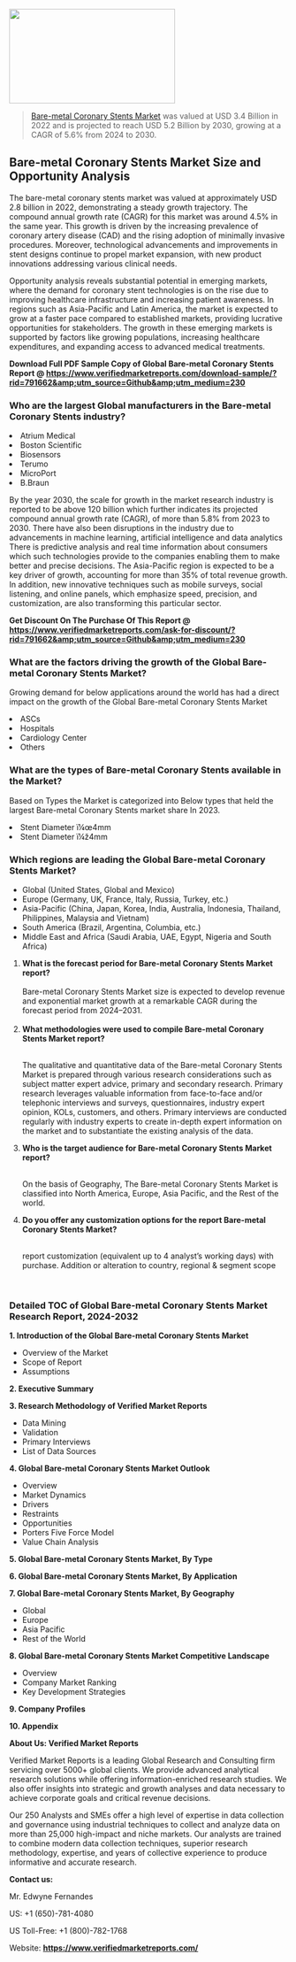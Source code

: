 <img src="https://ffe5etoiles.com/wp-content/uploads/2024/12/MST1-300x171.png" alt="" width="300" height="171" class="alignnone size-medium wp-image-20088" /><blockquote><p><p><a href="https://www.verifiedmarketreports.com/download-sample/?rid=791662&utm_source=Github&utm_medium=230" target="_blank">Bare-metal Coronary Stents Market</a> was valued at USD 3.4 Billion in 2022 and is projected to reach USD 5.2 Billion by 2030, growing at a CAGR of 5.6% from 2024 to 2030.</p></blockquote><p><h2>Bare-metal Coronary Stents Market Size and Opportunity Analysis</h2><p>The bare-metal coronary stents market was valued at approximately USD 2.8 billion in 2022, demonstrating a steady growth trajectory. The compound annual growth rate (CAGR) for this market was around 4.5% in the same year. This growth is driven by the increasing prevalence of coronary artery disease (CAD) and the rising adoption of minimally invasive procedures. Moreover, technological advancements and improvements in stent designs continue to propel market expansion, with new product innovations addressing various clinical needs.</p><p>Opportunity analysis reveals substantial potential in emerging markets, where the demand for coronary stent technologies is on the rise due to improving healthcare infrastructure and increasing patient awareness. In regions such as Asia-Pacific and Latin America, the market is expected to grow at a faster pace compared to established markets, providing lucrative opportunities for stakeholders. The growth in these emerging markets is supported by factors like growing populations, increasing healthcare expenditures, and expanding access to advanced medical treatments.</p></p><p class=""><strong>Download Full PDF Sample Copy of Global Bare-metal Coronary Stents Report @ <a href="https://www.verifiedmarketreports.com/download-sample/?rid=791662&amp;utm_source=Github&amp;utm_medium=230" target="_blank">https://www.verifiedmarketreports.com/download-sample/?rid=791662&amp;utm_source=Github&amp;utm_medium=230</a></strong></p><h3 id="" class="">Who are the largest Global manufacturers in the Bare-metal Coronary Stents industry?</h3><p><li>Atrium Medical</li><li> Boston Scientific</li><li> Biosensors</li><li> Terumo</li><li> MicroPort</li><li> B.Braun</li></p><div class=""><div class="" dir="" data-message-author-role="" data-message-id="" data-message-model-slug=""><div class=""><div class=""><div class=""><div class="" dir="" data-message-author-role="" data-message-id="" data-message-model-slug=""><div class=""><div class=""><p>By the year 2030, the scale for growth in the market research industry is reported to be above 120 billion which further indicates its projected compound annual growth rate (CAGR), of more than 5.8% from 2023 to 2030. There have also been disruptions in the industry due to advancements in machine learning, artificial intelligence and data analytics There is predictive analysis and real time information about consumers which such technologies provide to the companies enabling them to make better and precise decisions. The Asia-Pacific region is expected to be a key driver of growth, accounting for more than 35% of total revenue growth. In addition, new innovative techniques such as mobile surveys, social listening, and online panels, which emphasize speed, precision, and customization, are also transforming this particular sector.</p><p><strong>Get Discount On The Purchase Of This Report @&nbsp; <a href="https://www.verifiedmarketreports.com/ask-for-discount/?rid=791662&amp;utm_source=Github&amp;utm_medium=230" target="_blank">https://www.verifiedmarketreports.com/ask-for-discount/?rid=791662&amp;utm_source=Github&amp;utm_medium=230</a></strong></p></div></div></div></div></div></div></div></div><h3 id="" class="">What are the factors driving the growth of the Global Bare-metal Coronary Stents Market?</h3><p id="" class="">Growing demand for below applications around the world has had a direct impact on the growth of the Global Bare-metal Coronary Stents Market</p><p id="" class=""><li>ASCs</li><li> Hospitals</li><li> Cardiology Center</li><li> Others</li></p><h3 id="" class="">What are the types of Bare-metal Coronary Stents available in the Market?</h3><p id="" class="">Based on Types the Market is categorized into Below types that held the largest Bare-metal Coronary Stents market share In 2023.</p><p id="" class=""><li>Stent Diameter ï¼œ4mm</li><li> Stent Diameter ï¼ž4mm</li></p><h3 id="" class="">Which regions are leading the Global Bare-metal Coronary Stents Market?</h3><ul><li>Global (United States, Global and Mexico)</li><li>Europe (Germany, UK, France, Italy, Russia, Turkey, etc.)</li><li>Asia-Pacific (China, Japan, Korea, India, Australia, Indonesia, Thailand, Philippines, Malaysia and Vietnam)</li><li>South America (Brazil, Argentina, Columbia, etc.)</li><li>Middle East and Africa (Saudi Arabia, UAE, Egypt, Nigeria and South Africa)</li></ul><p><ol><li><strong>What is the forecast period for Bare-metal Coronary Stents Market report?<br /></strong><br /><span data-sheets-root="1" data-sheets-value="{&quot;1&quot;:2,&quot;2&quot;:&quot;XXXX size is expected to develop revenue and exponential market growth at a remarkable CAGR during the forecast period from 2024&ndash;2030.&quot;}" data-sheets-userformat="{&quot;2&quot;:12674,&quot;4&quot;:{&quot;1&quot;:2,&quot;2&quot;:16776960},&quot;10&quot;:2,&quot;11&quot;:0,&quot;15&quot;:&quot;Arial&quot;,&quot;16&quot;:12}">Bare-metal Coronary Stents Market size is expected to develop revenue and exponential market growth at a remarkable CAGR during the forecast period from 2024&ndash;2031.</span><br /><br /></li><li><strong>What methodologies were used to compile Bare-metal Coronary Stents Market report?<br /><br /></strong><p>The qualitative and quantitative data of the&nbsp;Bare-metal Coronary Stents Market is prepared through various research considerations such as subject matter expert advice, primary and secondary research. Primary research leverages valuable information from face-to-face and/or telephonic interviews and surveys, questionnaires, industry expert opinion, KOLs, customers, and others. Primary interviews are conducted regularly with industry experts to create in-depth expert information on the market and to substantiate the existing analysis of the data.&nbsp;</p></li><li><strong>Who is the target audience for Bare-metal Coronary Stents Market report?<br /><br /></strong><p>On the basis of Geography, The&nbsp;Bare-metal Coronary Stents Market is classified into North America, Europe, Asia Pacific, and the Rest of the world.</p></li><li><strong>Do you offer any customization options for the report Bare-metal Coronary Stents Market?<br /><br /></strong><p>report customization (equivalent up to 4 analyst&rsquo;s working days) with purchase. Addition or alteration to country, regional &amp; segment scope</p><p>&nbsp;</p></li></ol></p><h3 id="" class="">Detailed TOC of Global Bare-metal Coronary Stents Market Research Report, 2024-2032</h3><p id="" class=""><strong>1. Introduction of the Global Bare-metal Coronary Stents Market</strong></p><ul><li>Overview of the Market</li><li>Scope of Report</li><li>Assumptions</li></ul><p id="" class=""><strong>2. Executive Summary</strong></p><p id="" class=""><strong>3. Research Methodology of&nbsp;Verified Market Reports</strong></p><ul><li>Data Mining</li><li>Validation</li><li>Primary Interviews</li><li>List of Data Sources</li></ul><p id="" class=""><strong>4. Global Bare-metal Coronary Stents Market Outlook</strong></p><ul><li>Overview</li><li>Market Dynamics</li><li>Drivers</li><li>Restraints</li><li>Opportunities</li><li>Porters Five Force Model</li><li>Value Chain Analysis</li></ul><p id="" class=""><strong>5. Global Bare-metal Coronary Stents Market, By&nbsp;Type</strong></p><p id="" class=""><strong>6. Global Bare-metal Coronary Stents Market, By Application</strong></p><p id="" class=""><strong>7. Global Bare-metal Coronary Stents Market, By Geography</strong></p><ul><li>Global</li><li>Europe</li><li>Asia Pacific</li><li>Rest of the World</li></ul><p id="" class=""><strong>8. Global Bare-metal Coronary Stents Market Competitive Landscape</strong></p><ul><li>Overview</li><li>Company Market Ranking</li><li>Key Development Strategies</li></ul><p id="" class=""><strong>9. Company Profiles</strong></p><p id="" class=""><strong>10. Appendix</strong></p><p id="" class=""><strong>About Us: Verified Market Reports</strong></p><p id="" class="">Verified Market Reports is a leading Global Research and Consulting firm servicing over 5000+ global clients. We provide advanced analytical research solutions while offering information-enriched research studies. We also offer insights into strategic and growth analyses and data necessary to achieve corporate goals and critical revenue decisions.</p><p id="" class="">Our 250 Analysts and SMEs offer a high level of expertise in data collection and governance using industrial techniques to collect and analyze data on more than 25,000 high-impact and niche markets. Our analysts are trained to combine modern data collection techniques, superior research methodology, expertise, and years of collective experience to produce informative and accurate research.</p><p id="" class=""><strong>Contact us:</strong></p><p id="" class="">Mr. Edwyne Fernandes</p><p id="" class="">US: +1 (650)-781-4080</p><p id="" class="">US Toll-Free: +1 (800)-782-1768</p><p id="" class="">Website: <a target="" data-test-app-aware-link=""><strong>https://www.verifiedmarketreports.com/</strong></a></p>
